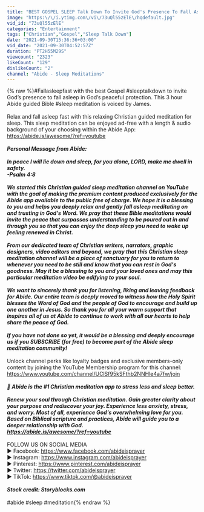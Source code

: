 ```yaml
---
title: "BEST GOSPEL SLEEP Talk Down To Invite God's Presence To Fall Asleep in God's Peaceful Protection"
image: "https:\/\/i.ytimg.com\/vi\/73uQl55zElE\/hqdefault.jpg"
vid_id: "73uQl55zElE"
categories: "Entertainment"
tags: ["Christian","Gospel","Sleep Talk Down"]
date: "2021-09-30T15:36:36+03:00"
vid_date: "2021-09-30T04:52:57Z"
duration: "PT2H55M29S"
viewcount: "2323"
likeCount: "129"
dislikeCount: "2"
channel: "Abide - Sleep Meditations"
---
```

{% raw %}#Fallasleepfast with the best Gospel #sleeptalkdown to invite God’s presence to fall asleep in God’s peaceful protection. This 3 hour Abide guided Bible #sleep meditation is voiced by James. <br /><br />Relax and fall asleep fast with this relaxing Christian guided meditation for sleep. This sleep meditation can be enjoyed ad-free with a length &amp; audio background of your choosing within the Abide App: <a rel="nofollow" target="blank" href="https://abide.is/awesome/?ref=youtube">https://abide.is/awesome/?ref=youtube</a><br />___________<br />Personal Message from Abide:<br /><br />In peace I will lie down and sleep, for you alone, LORD, make me dwell in safety.<br />-Psalm 4:8<br /><br />We started this Christian guided sleep meditation channel on YouTube with the goal of making the premium content produced exclusively for the Abide app available to the public free of charge. We hope it is a blessing to you and helps you deeply relax and gently fall asleep meditating on and trusting in God's Word. We pray that these Bible meditations would invite the peace that surpasses understanding to be poured out in and through you so that you can enjoy the deep sleep you need to wake up feeling renewed in Christ. <br /><br />From our dedicated team of Christian writers, narrators, graphic designers, video editors and beyond, we pray that this Christian sleep meditation channel will be a place of sanctuary for you to return to whenever you need to be still and know that you can rest in God's goodness. May it be a blessing to you and your loved ones and may this particular meditation video be edifying to your soul.  <br /><br />We want to sincerely thank you for listening, liking and leaving feedback for Abide. Our entire team is deeply moved to witness how the Holy Spirit blesses the Word of God and the people of God to encourage and build up one another in Jesus. So thank you for all your warm support that inspires all of us at Abide to continue to work with all our hearts to help share the peace of God.<br /><br />If you have not done so yet, it would be a blessing and deeply encourage us if you SUBSCRIBE (for free) to become part of the Abide sleep meditation community!<br />___________<br />Unlock channel perks like loyalty badges and exclusive members-only content by joining the YouTube Membership program for this channel: <a rel="nofollow" target="blank" href="https://www.youtube.com/channel/UClSf95kSFthb2NNHle4a7fw/join">https://www.youtube.com/channel/UClSf95kSFthb2NNHle4a7fw/join</a><br />___________<br />🙏 Abide is the #1 Christian meditation app to stress less and sleep better.<br /><br />Renew your soul through Christian meditation. Gain greater clarity about your purpose and rediscover your joy. Experience less anxiety, stress, and worry. Most of all, experience God's overwhelming love for you. Based on Biblical scripture and practices, Abide will guide you to a deeper relationship with God. <br /><a rel="nofollow" target="blank" href="https://abide.is/awesome/?ref=youtube">https://abide.is/awesome/?ref=youtube</a><br />___________<br />FOLLOW US ON SOCIAL MEDIA<br />▶ Facebook: <a rel="nofollow" target="blank" href="https://www.facebook.com/abideisprayer">https://www.facebook.com/abideisprayer</a><br />▶ Instagram: <a rel="nofollow" target="blank" href="https://www.instagram.com/abideisprayer">https://www.instagram.com/abideisprayer</a><br />▶ Pinterest: <a rel="nofollow" target="blank" href="https://www.pinterest.com/abideisprayer">https://www.pinterest.com/abideisprayer</a><br />▶ Twitter: <a rel="nofollow" target="blank" href="https://twitter.com/abideisprayer">https://twitter.com/abideisprayer</a><br />▶ TikTok: <a rel="nofollow" target="blank" href="https://www.tiktok.com/@abideisprayer">https://www.tiktok.com/@abideisprayer</a><br />___________<br />Stock credit: Storyblocks.com<br />___________<br />#abide #sleep #meditation{% endraw %}
